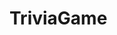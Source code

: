 # TriviaGame

<!--

If you've found this page, you're looking at a TriviaGame I worked on. This game was created with HTML, CSS, Javacript and JQuery. 
If you play it, you'll discover some issues but overall, the game works as it is supposed to. The user goes through as many questions
as he or she can within a time-limit and then is presented with their score.

-->